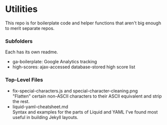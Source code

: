 # Utilities

This repo is for boilerplate code and helper functions that aren't big enough to merit separate repos.

### Subfolders

Each has its own readme.
* ga-boilerplate: Google Analytics tracking
* high-scores: ajax-accessed database-stored high score list

### Top-Level Files

* fix-special-characters.js and special-character-cleaning.png <br />
"Flatten" certain non-ASCII characters to their ASCII equivalent and strip the rest.
* liquid-yaml-cheatsheet.md <br />
Syntax and examples for the parts of Liquid and YAML I've found most useful in building Jekyll layouts.
